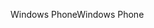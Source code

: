 <span data-ttu-id="3e621-101">Windows Phone</span><span class="sxs-lookup"><span data-stu-id="3e621-101">Windows Phone</span></span>